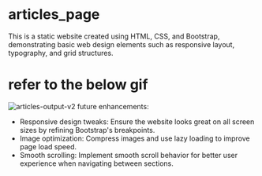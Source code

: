 # articles_page
This is a static website created using HTML, CSS, and Bootstrap, demonstrating basic web design elements such as responsive layout, typography, and grid structures. 
# refer to the below gif
![articles-output-v2](https://github.com/user-attachments/assets/5cc4c3a7-9446-4053-895e-801931e496fc)
future enhancements:
* Responsive design tweaks: Ensure the website looks great on all screen sizes by refining Bootstrap's breakpoints.
* Image optimization: Compress images and use lazy loading to improve page load speed.
* Smooth scrolling: Implement smooth scroll behavior for better user experience when navigating between sections.
